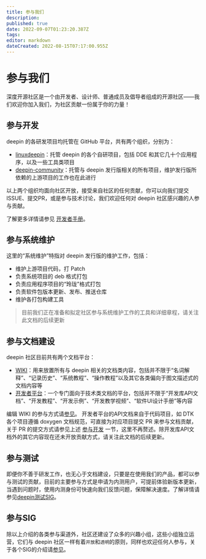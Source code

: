 ```yaml
---
title: 参与我们
description: 
published: true
date: 2022-09-07T01:23:20.387Z
tags: 
editor: markdown
dateCreated: 2022-08-15T07:17:00.955Z
---
```


# 参与我们

深度开源社区是一个由开发者、设计师、普通成员及倡导者组成的开源社区——我们欢迎你加入我们，为社区贡献一份属于你的力量！

## 参与开发

deepin 的各研发项目均托管在 GitHub 平台，共有两个组织，分别为：

* [linuxdeepin](https://github.com/linuxdeepin)：托管 deepin 的各个自研项目，包括 DDE 和其它几十个应用程序，以及一些工具类项目
* [deepin-community](https://github.com/deepin-community)：托管与 deepin 发行版相关的所有项目，维护发行版所依赖的上游项目的工作也在此进行

以上两个组织均面向社区开放，接受来自社区的任何贡献，你可以向我们提交ISSUE、提交PR，或是参与技术讨论，我们欢迎任何对 deepin 社区感兴趣的人参与贡献。

了解更多详情请参见 [开发者手册](/zh/开发者指南/contributing-handbook)。

## 参与系统维护

这里的“系统维护”特指对 deepin 发行版的维护工作，包括：

* 维护上游项目代码，打 Patch
* 负责系统项目的 deb 格式打包
* 负责应用程序项目的“玲珑”格式打包
* 负责软件包版本更新、发布、推送仓库
* 维护各打包构建工具

> 目前我们正在准备和拟定社区参与系统维护工作的工具和详细章程，请关注此文档的后续更新

## 参与文档建设

deepin 社区目前共有两个文档平台：

* [WIKI](https://wiki.deepin.org/)：用来放置所有与 deepin 相关的文档类内容，包括并不限于“名词解释”、“记录历史”、“系统教程”、“操作教程”以及其它各类偏向于图文描述式的文档内容等
* [开发者平台](https://docs.deepin.org/)：一个专门面向于技术类文档的平台，包括并不限于“开发库API文档”、“开发教程”、“开发示例”、“开发教学视频”、“软件UI设计手册”等内容

编辑 WIKI 的参与方式请[参见](https://wiki.deepin.org/zh/README)。
开发者平台的API文档来自于代码项目，如 DTK 各个项目遵循 doxygen 文档规范，可直接为对应项目提交 PR 来参与文档贡献，关于 PR 的提交方式请参见上述 [参与开发](#参与开发) 一节，这里不再赘述。除开发库API文档外的其它内容现在还未开放贡献方式，请关注此文档的后续更新。

## 参与测试

即便你不善于研发工作，也无心于文档建设，只要是在使用我们的产品，都可以参与测试的贡献，目前的主要参与方式是申请为内测用户，可提前体验新版本更新，当遇到问题时，使用内测身份可快速向我们反馈问题，保障解决速度。了解详情请参见[deepin测试SIG](https://www.deepin.org/index/docs/zh/sig/deepin-testsig/README)。

## 参与SIG

除以上介绍的各类参与渠道外，社区还建设了众多的兴趣小组，这些小组独立运营，它们与 deepin 社区一样有着`开放`和`透明`的原则，同样也欢迎任何人参与，关于各个SIG的介绍请[参见](https://www.deepin.org/index/docs/zh/sig/list)。
